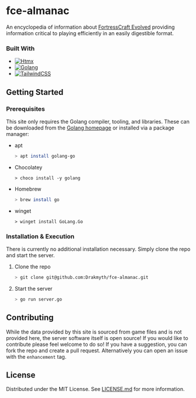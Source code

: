 # fce-almanac

An encyclopedia of information about [FortressCraft Evolved](https://store.steampowered.com/app/254200/FortressCraft_Evolved/) providing information critical to playing efficiently in an easily digestible format.

### Built With

* [![Htmx][htmx-shield]][htmx-url]
* [![Golang][golang-shield]][golang-url]
* [![TailwindCSS][tailwindcss-shield]][tailwindcss-url]

## Getting Started

### Prerequisites

This site only requires the Golang compiler, tooling, and libraries. These can be downloaded from the [Golang homepage](https://go.dev/) or installed via a package manager:
* apt
  ```sh
  > apt install golang-go
  ```
* Chocolatey
  ```pwsh
  > choco install -y golang
  ```
* Homebrew
  ```sh
  > brew install go
  ```
* winget
  ```pwsh
  > winget install GoLang.Go
  ```

### Installation & Execution

There is currently no additional installation necessary. Simply clone the repo and start the server.

1. Clone the repo
   ```sh
   > git clone git@github.com:Drakmyth/fce-almanac.git
   ```
1. Start the server
   ```sh
   > go run server.go
   ```

## Contributing

While the data provided by this site is sourced from game files and is not provided here, the server software itself is open source! If you would like to contribute please feel welcome to do so! If you have a suggestion, you can fork the repo and create a pull request. Alternatively you can open an issue with the `enhancement` tag.

## License

Distributed under the MIT License. See [LICENSE.md](./LICENSE.md) for more information.


<!-- Reference Links -->
[htmx-url]: https://htmx.org
[htmx-shield]: https://img.shields.io/badge/htmx-4470d2?style=for-the-badge
[golang-url]: https://go.dev
[golang-shield]: https://img.shields.io/badge/golang-09657c?style=for-the-badge&logo=go&logoColor=79d2fa
[tailwindcss-url]: https://tailwindcss.com/
[tailwindcss-shield]: https://img.shields.io/badge/Tailwind%20CSS-0b111f?style=for-the-badge&logo=tailwindcss&logoColor=26bcf5

